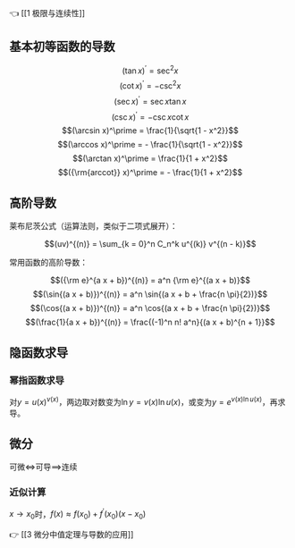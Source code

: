👈 [[1 极限与连续性]]

## 基本初等函数的导数

$$(\tan x)^\prime = \sec^2 x$$
$$(\cot x)^\prime = - \csc^2 x$$
$$(\sec x)^\prime = \sec x \tan x$$
$$(\csc x)^\prime = - \csc x \cot x$$
$$(\arcsin x)^\prime = \frac{1}{\sqrt{1 - x^2}}$$
$$(\arccos x)^\prime = - \frac{1}{\sqrt{1 - x^2}}$$
$$(\arctan x)^\prime = \frac{1}{1 + x^2}$$
$$({\rm{arccot}} x)^\prime = - \frac{1}{1 + x^2}$$

## 高阶导数

莱布尼茨公式（运算法则，类似于二项式展开）：

$$(uv)^{(n)} = \sum_{k = 0}^n C_n^k u^{(k)} v^{(n - k)}$$

常用函数的高阶导数：

$$({\rm e}^{a x + b})^{(n)} = a^n {\rm e}^{(a x + b)}$$
$$(\sin{(a x + b)})^{(n)} = a^n \sin{(a x + b + \frac{n \pi}{2})}$$
$$(\cos{(a x + b)})^{(n)} = a^n \cos{(a x + b + \frac{n \pi}{2})}$$
$$(\frac{1}{a x + b})^{(n)} = \frac{(-1)^n n! a^n}{(a x + b)^{n + 1}}$$

## 隐函数求导

### 幂指函数求导

对$y = u(x)^{v(x)}$，两边取对数变为$\ln{y} = v(x) \ln{u(x)}$，或变为$y = e^{v(x) \ln{u(x)}}$，再求导。

## 微分

可微$\iff$可导$\implies$连续

### 近似计算

$x \to x_0$时，$f(x) \approx f(x_0) + f^\prime (x_0) (x - x_0)$

👉 [[3 微分中值定理与导数的应用]]